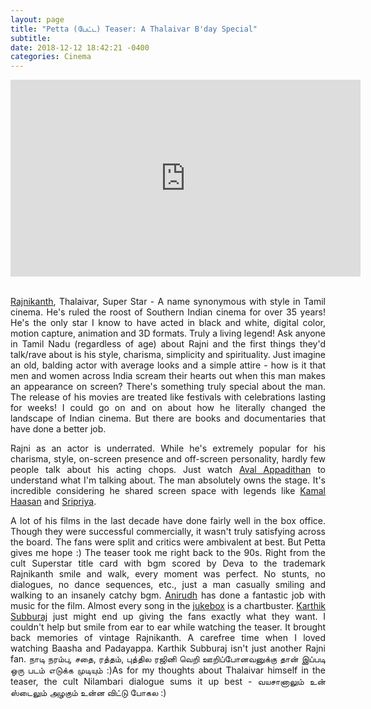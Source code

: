 ```yaml
---
layout: page
title: "Petta (பேட்ட) Teaser: A Thalaivar B'day Special"
subtitle: 
date: 2018-12-12 18:42:21 -0400
categories: Cinema
---
```


<center><iframe width="560" height="315" src="https://www.youtube.com/embed/bbMLUadeMnA" frameborder="0" allow="accelerometer; autoplay; encrypted-media; gyroscope; picture-in-picture" allowfullscreen></iframe></center>

<br>

<p align="justify"> <a href="https://en.wikipedia.org/wiki/Rajinikanth">Rajnikanth</a>, Thalaivar, Super Star - A name synonymous with style in Tamil cinema. He's ruled the roost of Southern Indian cinema for over 35 years! He's the only star I know to have acted in black and white, digital color, motion capture, animation and 3D formats. Truly a living legend! Ask anyone in Tamil Nadu (regardless of age) about Rajni and the first things they'd talk/rave about is his style, charisma, simplicity and spirituality. Just imagine an old, balding actor with average looks and a simple attire - how is it that men and women across India scream their hearts out when this man makes an appearance on screen? There's something truly special about the man. The release of his movies are treated like festivals with celebrations lasting for weeks! I could go on and on about how he literally changed the landscape of Indian cinema. But there are books and documentaries that have done a better job. </p>

<p align="justify"> Rajni as an actor is underrated. While he's extremely popular for his charisma, style, on-screen presence and off-screen personality, hardly few people talk about his acting chops. Just watch <a href="https://en.wikipedia.org/wiki/Aval_Appadithan">Aval Appadithan</a> to  understand what I'm talking about. The man absolutely owns the stage. It's incredible considering he shared screen space with legends like <a href="https://en.wikipedia.org/wiki/Kamal_Haasan">Kamal Haasan</a> and <a href="https://en.wikipedia.org/wiki/Sripriya">Sripriya</a>. </p>

<p align="justify"> A lot of his films in the last decade have done fairly well in the box office. Though they were successful commercially, it wasn't truly satisfying across the board. The fans were split and critics were ambivalent at best. But Petta gives me hope :) The teaser took me right back to the 90s. Right from the cult Superstar title card with bgm scored by Deva to the trademark Rajnikanth smile and walk, every moment was perfect. No stunts, no dialogues, no dance sequences, etc., just a man casually smiling and walking to an insanely catchy bgm. <a href="https://en.wikipedia.org/wiki/Anirudh_Ravichander">Anirudh</a> has done a fantastic job with music for the film. Almost every song in the <a href="https://www.youtube.com/watch?v=_p-gFcfU74M&t=465s">jukebox</a> is a chartbuster. <a href="https://en.wikipedia.org/wiki/Karthik_Subbaraj">Karthik Subburaj</a> just might end up giving the fans exactly what they want. I couldn't help but smile from ear to ear while watching the teaser. It brought back memories of vintage Rajnikanth. A carefree time when I loved watching Baasha and Padayappa. Karthik Subburaj isn't just another Rajni fan. நாடி நரம்பு, சதை, ரத்தம், புத்தில ரஜினி வெறி ஊறிப்போனவனுக்கு தான் இப்படி ஒரு படம் எடுக்க முடியும் :)As for my thoughts about Thalaivar himself in the teaser, the cult Nilambari dialogue sums it up best - வயசானாலும் உன் ஸ்டைலும் அழகும் உன்ன விட்டு போகல :) </p>

